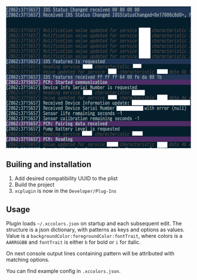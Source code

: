 ![ColorizedConsoleOutput](https://github.com/ShadowPrince/XCConsoleColorizedOutput/blob/master/cch.png?raw=true)

## Builing and installation

1. Add desired compatibility UUID to the plist
1. Build the project
1. `xcplugin` is now in the `Developer/Plug-Ins`

## Usage

Plugin loads `~/.xccolors.json` on startup and each subsequent edit. The structure is a json dictionary, with patterns as keys and options as values. 
Value is a `backgroundColor:foregroundColor:fontTrait`, where colors is a `AARRGGBB` and `fontTrait` is either `b` for bold or `i` for italic.

On next console output lines containing pattern will be attributed with matching options. 

You can find example config in `.xccolors.json`.
